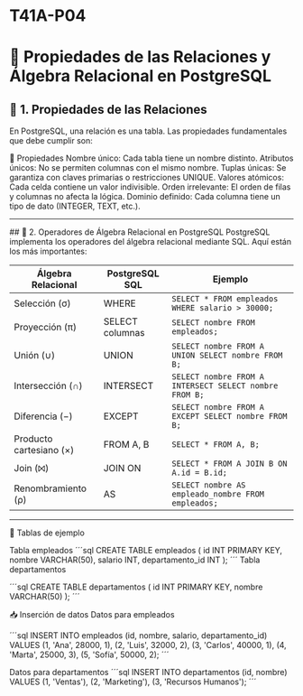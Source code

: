 # T41A-P04

# 📘 Propiedades de las Relaciones y Álgebra Relacional en PostgreSQL

## 🧩 1. Propiedades de las Relaciones
En PostgreSQL, una relación es una tabla. Las propiedades fundamentales que debe cumplir son:

🔹 Propiedades
Nombre único: Cada tabla tiene un nombre distinto.
Atributos únicos: No se permiten columnas con el mismo nombre.
Tuplas únicas: Se garantiza con claves primarias o restricciones UNIQUE.
Valores atómicos: Cada celda contiene un valor indivisible.
Orden irrelevante: El orden de filas y columnas no afecta la lógica.
Dominio definido: Cada columna tiene un tipo de dato (INTEGER, TEXT, etc.).

---

## 🧮 2. Operadores de Álgebra Relacional en PostgreSQL
PostgreSQL implementa los operadores del álgebra relacional mediante SQL. Aquí están los más importantes:

| Álgebra Relacional         | PostgreSQL SQL         | Ejemplo                                                                 |
|----------------------------|------------------------|-------------------------------------------------------------------------|
| Selección (σ)              | WHERE                  | `SELECT * FROM empleados WHERE salario > 30000;`                        |
| Proyección (π)             | SELECT columnas        | `SELECT nombre FROM empleados;`                                        |
| Unión (∪)                  | UNION                  | `SELECT nombre FROM A UNION SELECT nombre FROM B;`                     |
| Intersección (∩)           | INTERSECT              | `SELECT nombre FROM A INTERSECT SELECT nombre FROM B;`                 |
| Diferencia (−)             | EXCEPT                 | `SELECT nombre FROM A EXCEPT SELECT nombre FROM B;`                    |
| Producto cartesiano (×)    | FROM A, B              | `SELECT * FROM A, B;`                                                  |
| Join (⨝)                   | JOIN ON                | `SELECT * FROM A JOIN B ON A.id = B.id;`                               |
| Renombramiento (ρ)         | AS                     | `SELECT nombre AS empleado_nombre FROM empleados;`                     |

--- 

🧱 Tablas de ejemplo

Tabla empleados
´´´sql
CREATE TABLE empleados (
    id INT PRIMARY KEY,
    nombre VARCHAR(50),
    salario INT,
    departamento_id INT
);
´´´
Tabla departamentos

´´´sql
CREATE TABLE departamentos (
    id INT PRIMARY KEY,
    nombre VARCHAR(50)
);
´´´

📥 Inserción de datos
Datos para empleados

´´´sql
INSERT INTO empleados (id, nombre, salario, departamento_id) VALUES
(1, 'Ana', 28000, 1),
(2, 'Luis', 32000, 2),
(3, 'Carlos', 40000, 1),
(4, 'Marta', 25000, 3),
(5, 'Sofía', 50000, 2);
´´´

Datos para departamentos
´´´sql
INSERT INTO departamentos (id, nombre) VALUES
(1, 'Ventas'),
(2, 'Marketing'),
(3, 'Recursos Humanos');
´´´
